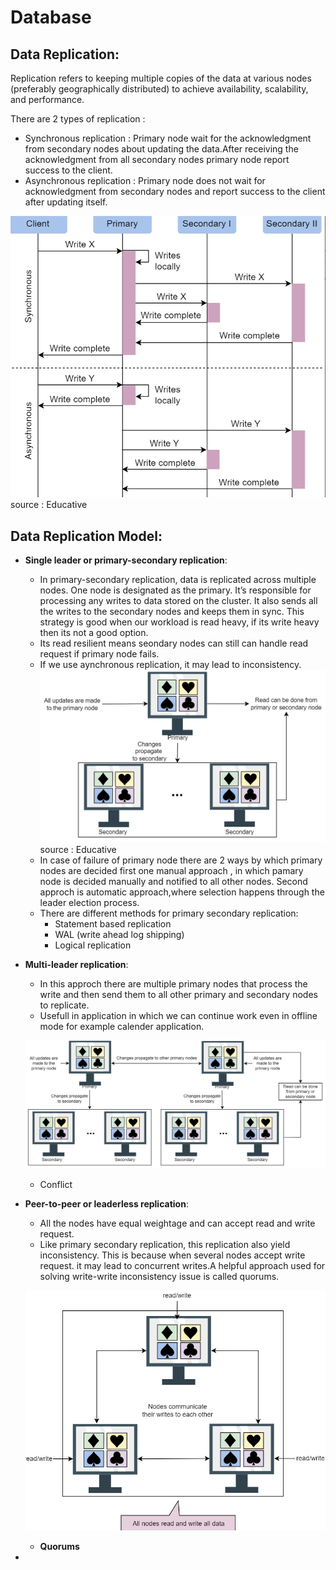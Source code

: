 # Database

## Data Replication:

Replication refers to keeping multiple copies of the data at various nodes (preferably geographically distributed) to achieve availability, scalability, and performance. 

There are 2 types of replication :
  - Synchronous replication : Primary node wait for the acknowledgment from secondary nodes about updating the data.After receiving the acknowledgment from all secondary nodes primary node report success to the client.
  - Asynchronous replication : Primary node does not wait for acknowledgment from secondary nodes and report success to the client after updating itself.

![Data replication](assests/sync.png) source : Educative

## Data Replication Model:

  - **Single leader or primary-secondary replication**:
    *  In primary-secondary replication, data is replicated across multiple nodes. One node is designated as the primary. It’s responsible for processing any writes to data stored on the cluster. It also sends all the writes to the secondary nodes and keeps them in sync. This strategy is good when our workload is read heavy, if its write heavy then its not a good option.
    *  Its read resilient means seondary nodes can still can handle read request if primary node fails.
    *  If we use aynchronous replication, it may lead to inconsistency.
   ![Data replication](assests/first.png) 
    source : Educative
    * In case of failure of primary node there are 2 ways by which primary nodes are decided first one manual approach , in which pamary node is decided manually and notified to all other nodes. Second approch is automatic approach,where selection happens through the leader election process.
    * There are  different methods for primary secondary replication:
      * Statement based replication <TBA>
      * WAL (write ahead log shipping) <TBA>
      * Logical replication <TBA>

  - **Multi-leader replication**:
    * In this approch there are multiple primary nodes that process the write and then send them to all other primary and secondary nodes to replicate. 
    * Usefull in application in which we can continue work even in offline mode for example calender application. 

    ![Data replication](assests/second.png)

    * Conflict <TBA>

  - **Peer-to-peer or leaderless replication**:

    * All the nodes have equal weightage and can accept read and write request.
    * Like primary secondary replication, this replication also yield inconsistency. This is because when several nodes accept write request. it may lead to concurrent writes.A helpful approach used for solving write-write inconsistency issue is called quorums. 

    ![Data replication](assests/third.png)

    * **Quorums**

  - 
